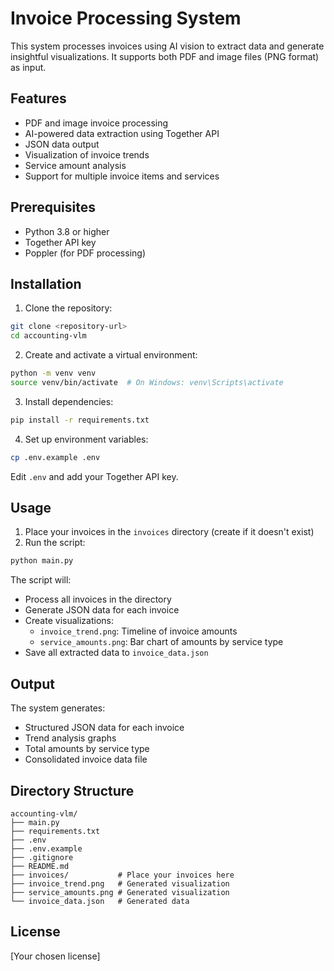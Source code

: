 # Invoice Processing System

This system processes invoices using AI vision to extract data and generate insightful visualizations. It supports both PDF and image files (PNG format) as input.

## Features

- PDF and image invoice processing
- AI-powered data extraction using Together API
- JSON data output
- Visualization of invoice trends
- Service amount analysis
- Support for multiple invoice items and services

## Prerequisites

- Python 3.8 or higher
- Together API key
- Poppler (for PDF processing)

## Installation

1. Clone the repository:
```bash
git clone <repository-url>
cd accounting-vlm
```

2. Create and activate a virtual environment:
```bash
python -m venv venv
source venv/bin/activate  # On Windows: venv\Scripts\activate
```

3. Install dependencies:
```bash
pip install -r requirements.txt
```

4. Set up environment variables:
```bash
cp .env.example .env
```
Edit `.env` and add your Together API key.

## Usage

1. Place your invoices in the `invoices` directory (create if it doesn't exist)
2. Run the script:
```bash
python main.py
```

The script will:
- Process all invoices in the directory
- Generate JSON data for each invoice
- Create visualizations:
  - `invoice_trend.png`: Timeline of invoice amounts
  - `service_amounts.png`: Bar chart of amounts by service type
- Save all extracted data to `invoice_data.json`

## Output

The system generates:
- Structured JSON data for each invoice
- Trend analysis graphs
- Total amounts by service type
- Consolidated invoice data file

## Directory Structure

```
accounting-vlm/
├── main.py
├── requirements.txt
├── .env
├── .env.example
├── .gitignore
├── README.md
├── invoices/           # Place your invoices here
├── invoice_trend.png   # Generated visualization
├── service_amounts.png # Generated visualization
└── invoice_data.json   # Generated data
```

## License

[Your chosen license] 